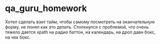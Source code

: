 # qa_guru_homework
Хотел сделать вэит тайм, чтобы самому посмотреть на оканчательную форму, не понял как это делать.
Столкнулся с проблемой, что очень тяжело дается xpath на радио баттон, на календарь, на дроп давн бокс, на чек бокс.
